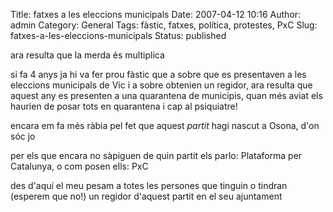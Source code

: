 Title: fatxes a les eleccions municipals
Date: 2007-04-12 10:16
Author: admin
Category: General
Tags: fàstic, fatxes, política, protestes, PxC
Slug: fatxes-a-les-eleccions-municipals
Status: published

ara resulta que la merda és multiplica

si fa 4 anys ja hi va fer prou fàstic que a sobre que es presentaven a les eleccions municipals de Vic i a sobre obtenien un regidor, ara resulta que aquest any es presenten a una quarantena de municipis, quan més aviat els haurien de posar tots en quarantena i cap al psiquiatre!

encara em fa més ràbia pel fet que aquest *partit* hagi nascut a Osona, d'on sóc jo

per els que encara no sàpiguen de quin partit els parlo: Plataforma per Catalunya, o com posen ells: PxC

des d'aquí el meu pesam a totes les persones que tinguin o tindran (esperem que no!) un regidor d'aquest partit en el seu ajuntament

